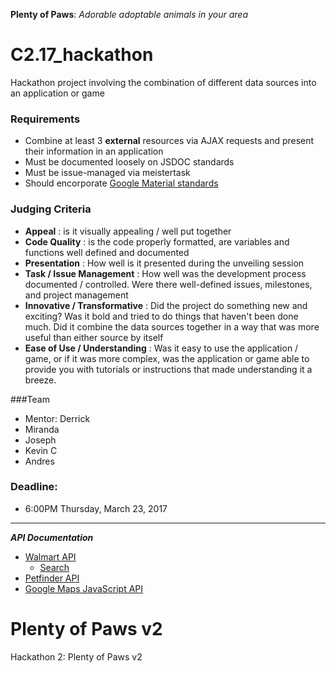 
**Plenty of Paws**: *Adorable adoptable animals in your area*

# C2.17_hackathon

Hackathon project involving the combination of different data sources into an application or game

### Requirements
- Combine at least 3 **external** resources via AJAX requests and present their information in an application
- Must be documented loosely on JSDOC standards
- Must be issue-managed via meistertask
- Should encorporate <a href="https://www.google.com/design/spec/material-design/introduction.html" target="_blank">Google Material standards</a>

### Judging Criteria
- **Appeal** : is it visually appealing / well put together
- **Code Quality** : is the code properly formatted, are variables and functions well defined and documented
- **Presentation** : How well is it presented during the unveiling session
- **Task / Issue Management** : How well was the development process documented / controlled.  Were there well-defined issues, milestones, and project management
- **Innovative / Transformative** : Did the project do something new and exciting?  Was it bold and tried to do things that haven't been done much.  Did it combine the data sources together in a way that was more useful than either source by itself
- **Ease of Use / Understanding** : Was it easy to use the application / game, or if it was more complex, was the application or game able to provide you with tutorials or instructions that made understanding it a breeze.

###Team 

  - Mentor: Derrick
  - Miranda
  - Joseph
  - Kevin C
  - Andres

### Deadline: 
- 6:00PM Thursday, March 23, 2017

***
***API Documentation***
* [Walmart API](https://developer.walmartlabs.com/docs)
    * [Search](https://developer.walmartlabs.com/docs/read/Search_API)
* [Petfinder API](https://www.petfinder.com/developers/api-docs)
* [Google Maps JavaScript API](https://developers.google.com/maps/documentation/javascript/)

# Plenty of Paws v2
Hackathon 2: Plenty of Paws v2




